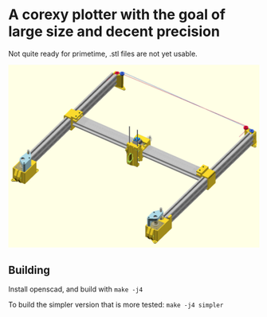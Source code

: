 # A corexy plotter with the goal of large size and decent precision

Not quite ready for primetime, .stl files are not yet usable.

![preview of work-in-progress plotter](preview.jpg)

## Building
Install openscad, and build with `make -j4`

To build the simpler version that is more tested: `make -j4 simpler`
